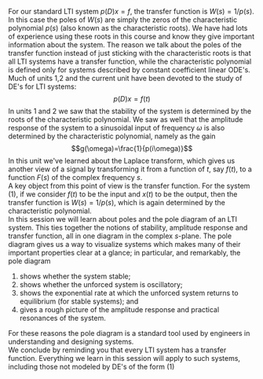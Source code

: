 For our standard LTI system $p(D)x = f$, the transfer function is $W(s) = 1/p(s)$. In this case the poles of $W(s)$ are simply the zeros of the characteristic polynomial $p(s)$ (also known as the characteristic roots). We have had lots of experience using these roots in this course and know they give important information about the system. The reason we talk about the poles of the transfer function instead of just sticking with the characteristic roots is that all LTI systems have a transfer function, while the characteristic polynomial is defined only for systems described by constant coefficient linear ODE's.  
Much of units 1,2 and the current unit have been devoted to the study of DE's for LTI systems:
$$p(D)x=f(t)\tag{1}$$
In units 1 and 2 we saw that the stability of the system is determined by the roots of the characteristic polynomial. We saw as well that the amplitude response of the system to a sinusoidal input of frequency $\omega$ is also determined by the characteristic polynomial, namely as the gain
$$g(\omega)=\frac{1}{p(i\omega)}$$
In this unit we've learned about the Laplace transform, which gives us another view of a signal by transforming it from a function of $t$, say $f(t)$, to a function $F(s)$ of the complex frequency $s$.  
A key object from this point of view is the transfer function. For the system $(1)$, if we consider $f(t)$ to be the input and $x(t)$ to be the output, then the transfer function is $W(s) = 1/p(s)$, which is again determined by the characteristic polynomial.  
In this session we will learn about poles and the pole diagram of an LTI system. This ties together the notions of stability, amplitude response and transfer function, all in one diagram in the complex $s$-plane. The pole
diagram gives us a way to visualize systems which makes many of their important properties clear at a glance; in particular, and remarkably, the pole diagram
1. shows whether the system stable;
2. shows whether the unforced system is oscillatory;
3. shows the exponential rate at which the unforced system returns to equilibrium (for stable systems); and
4. gives a rough picture of the amplitude response and practical resonances of the system.

For these reasons the pole diagram is a standard tool used by engineers in understanding and designing systems.  
We conclude by reminding you that every LTI system has a transfer function. Everything we learn in this session will apply to such systems, including those not modeled by DE's of the form $(1)$
